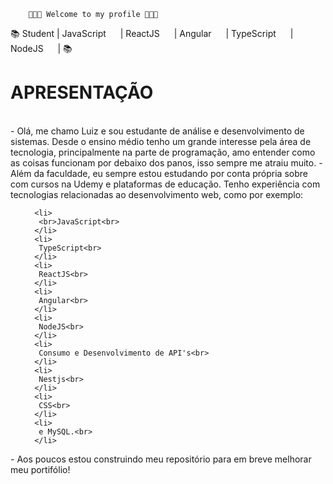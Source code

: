         👨🏼‍💻 Welcome to my profile 👨🏼‍💻

 📚 Student | JavaScript <img src="https://cdn.jsdelivr.net/gh/devicons/devicon/icons/javascript/javascript-original.svg" width="15" height="15"/>
           | ReactJS <img src="https://cdn.jsdelivr.net/gh/devicons/devicon/icons/react/react-original.svg" width="15" height="15" /> 
           | Angular <img src="https://cdn.jsdelivr.net/gh/devicons/devicon/icons/angularjs/angularjs-original.svg" width="15" height="15" />
           | TypeScript <img src="https://cdn.jsdelivr.net/gh/devicons/devicon/icons/typescript/typescript-original.svg" width="15" height="15" />
           | NodeJS <img src="https://cdn.jsdelivr.net/gh/devicons/devicon/icons/nodejs/nodejs-original.svg" width="15" height="15" /> 
           | 📚
 
<h1>APRESENTAÇÃO</h1>
 <br>
 - Olá, me chamo Luiz e sou estudante de análise e desenvolvimento de sistemas. Desde o ensino médio tenho um grande interesse pela área de tecnologia, principalmente na parte de programação, amo entender como as coisas funcionam por debaixo dos panos, isso sempre me atraiu muito. 
 - Além da faculdade, eu sempre estou estudando por conta própria sobre com cursos na Udemy e plataformas de educação. Tenho experiência com tecnologias relacionadas ao desenvolvimento web, como por exemplo: 
 <ul>
        
      <li>
       <br>JavaScript<br>
      </li>
      <li>
       TypeScript<br>
      </li>
      <li>
       ReactJS<br>
      </li>
      <li>
       Angular<br>
      </li>
      <li>
       NodeJS<br>
      </li>
      <li>
       Consumo e Desenvolvimento de API's<br>
      </li>
      <li>
       Nestjs<br>
      </li>
      <li>
       CSS<br>
      </li>
      <li>
       e MySQL.<br>
      </li>
  </ul>
 - Aos poucos estou construindo meu repositório para em breve melhorar meu portifólio!
<br>

